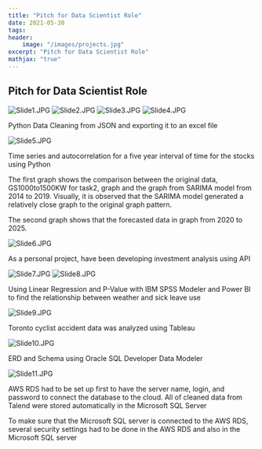 ```yaml
---
title: "Pitch for Data Scientist Role"
date: 2021-05-30
tags: 
header:
    image: "/images/projects.jpg"
excerpt: "Pitch for Data Scientist Role"
mathjax: "true"
---
```

## Pitch for Data Scientist Role

<img src="{{ site.url }}{{ site.baseurl }}/images/Slide1.JPG" alt="Slide1.JPG">

<img src="{{ site.url }}{{ site.baseurl }}/images/Slide2.JPG" alt="Slide2.JPG">

<img src="{{ site.url }}{{ site.baseurl }}/images/Slide3.JPG" alt="Slide3.JPG">

<img src="{{ site.url }}{{ site.baseurl }}/images/Slide4.JPG" alt="Slide4.JPG">

Python Data Cleaning from JSON and exporting it to an excel file<br>

<img src="{{ site.url }}{{ site.baseurl }}/images/Slide5.JPG" alt="Slide5.JPG">

Time series and autocorrelation for a five year interval of time for the stocks using Python<br>

The first graph shows the comparison between the original data, GS1000to1500KW for task2, graph and the graph from SARIMA model from 2014 to 2019. Visually, it is observed that the SARIMA model generated a relatively close graph to the original graph pattern.<br>

The second graph shows that the forecasted data in graph from 2020 to 2025.<br>

<img src="{{ site.url }}{{ site.baseurl }}/images/Slide6.JPG" alt="Slide6.JPG">

As a personal project, have been developing investment analysis using API<br>

<img src="{{ site.url }}{{ site.baseurl }}/images/Slide7.JPG" alt="Slide7.JPG">

<img src="{{ site.url }}{{ site.baseurl }}/images/Slide8.JPG" alt="Slide8.JPG">

Using Linear Regression and P-Value with IBM SPSS Modeler and Power BI to find the relationship between weather and sick leave use<br>

<img src="{{ site.url }}{{ site.baseurl }}/images/Slide9.JPG" alt="Slide9.JPG">

Toronto cyclist accident data was analyzed using Tableau<br>

<img src="{{ site.url }}{{ site.baseurl }}/images/Slide10.JPG" alt="Slide10.JPG">

ERD and Schema using Oracle SQL Developer Data Modeler<br>

<img src="{{ site.url }}{{ site.baseurl }}/images/Slide11.JPG" alt="Slide11.JPG">

AWS RDS had to be set up first to have the server name, login, and password to connect the database to the cloud. All of cleaned data from Talend were stored automatically in the Microsoft SQL Server<br>

To make sure that the Microsoft SQL server is connected to the AWS RDS, several security settings had to be done in the AWS RDS and also in the Microsoft SQL server<br>

